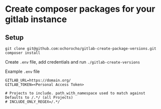 # Create composer packages for your gitlab instance

## Setup

```
git clone git@github.com:ochorocho/gitlab-create-package-versions.git
composer install
```

Create `.env` file, add credentials and run `./gitlab-create-versions`

Example `.env` file

```
GITLAB_URL=https://domain.org/
GITLAB_TOKEN=<Personal Access Token>

# Projects to include. path_with_namespace used to match against Defaults to /.*/ (all Projects)
# INCLUDE_ONLY_REGEX=/.*/
```
